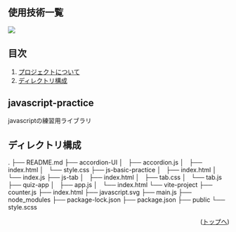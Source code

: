 <div id="top"></div>

## 使用技術一覧

<!-- シールド一覧 -->
<!-- 該当するプロジェクトの中から任意のものを選ぶ-->
<p style="display: inline">
  <!-- フロントエンドのフレームワーク一覧 -->
  <img src="https://img.shields.io/badge/-Node.js-000000.svg?logo=node.js&style=for-the-badge">
</p>

## 目次

1. [プロジェクトについて](#プロジェクトについて)
3. [ディレクトリ構成](#ディレクトリ構成)

## javascript-practice
javascriptの練習用ライブラリ


## ディレクトリ構成

<!-- Treeコマンドを使ってディレクトリ構成を記載 -->
.
├── README.md
├── accordion-UI
│   ├── accordion.js
│   ├── index.html
│   └── style.css
├── js-basic-practice
│   ├── index.html
│   └── index.js
├── js-tab
│   ├── index.html
│   ├── tab.css
│   └── tab.js
├── quiz-app
│   ├── app.js
│   └── index.html
└── vite-project
    ├── counter.js
    ├── index.html
    ├── javascript.svg
    ├── main.js
    ├── node_modules
    ├── package-lock.json
    ├── package.json
    ├── public
    └── style.scss


<p align="right">(<a href="#top">トップへ</a>)</p>
